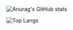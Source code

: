 ![Anurag's GitHub stats](https://github-readme-stats.vercel.app/api?username=gaorachel&custom_title=My+GitHub+Stats&layout=compact&theme=transparent&border_color=ffffff00&title_color=fff&text_color=888)

![Top Langs](https://github-readme-stats.vercel.app/api/top-langs/?username=gaorachel&custom_title=My+Programming+Languages&layout=compact&theme=transparent&border_color=ffffff00&title_color=fff&text_color=888&exclude_repo=advanced-css-course,css-course,react-course,javascript-course,typescript-course)



<!-- 
![willianrod's wakatime stats](https://github-readme-stats.vercel.app/api/wakatime?username=@gaorachel&layout=compact&theme=transparent&border_color=ffffff00&title_color=fff&text_color=fff) -->



<!--
source code: https://github.com/anuraghazra/github-readme-stats
-->

<!--
achieve
&hide=html

**gaorachel/gaorachel** is a ✨ _special_ ✨ repository because its `README.md` (this file) appears on your GitHub profile.

Here are some ideas to get you started:

- 🔭 I’m currently working on ...
- 🌱 I’m currently learning ...
- 👯 I’m looking to collaborate on ...
- 🤔 I’m looking for help with ...
- 💬 Ask me about ...
- 📫 How to reach me: ...
- 😄 Pronouns: ...
- ⚡ Fun fact: ...
-->
